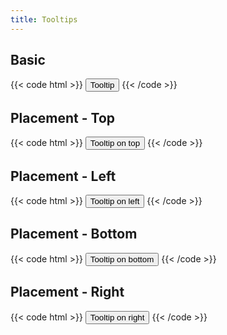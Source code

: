 ```yaml
---
title: Tooltips
---
```


## Basic

{{< code html >}}
<button class="btn btn-light" x-data="tooltip()" x-spread="tooltip" title="Tooltip">
  Tooltip
</button>
{{< /code >}}


## Placement - Top

{{< code html >}}
<button class="btn btn-light" x-data="tooltip()" x-spread="tooltip" x-position="top" title="Tooltip on top">
  Tooltip on top
</button>
{{< /code >}}

## Placement - Left

{{< code html >}}
<button class="btn btn-light" x-data="tooltip()" x-spread="tooltip" x-position="left" title="Tooltip on left">
  Tooltip on left
</button>
{{< /code >}}

## Placement - Bottom

{{< code html >}}
<button class="btn btn-light" x-data="tooltip()" x-spread="tooltip" x-position="bottom" title="Tooltip on bottom">
  Tooltip on bottom
</button>
{{< /code >}}

## Placement - Right

{{< code html >}}
<button class="btn btn-light" x-data="tooltip()" x-spread="tooltip" x-position="right" title="Tooltip on right">
  Tooltip on right
</button>
{{< /code >}}